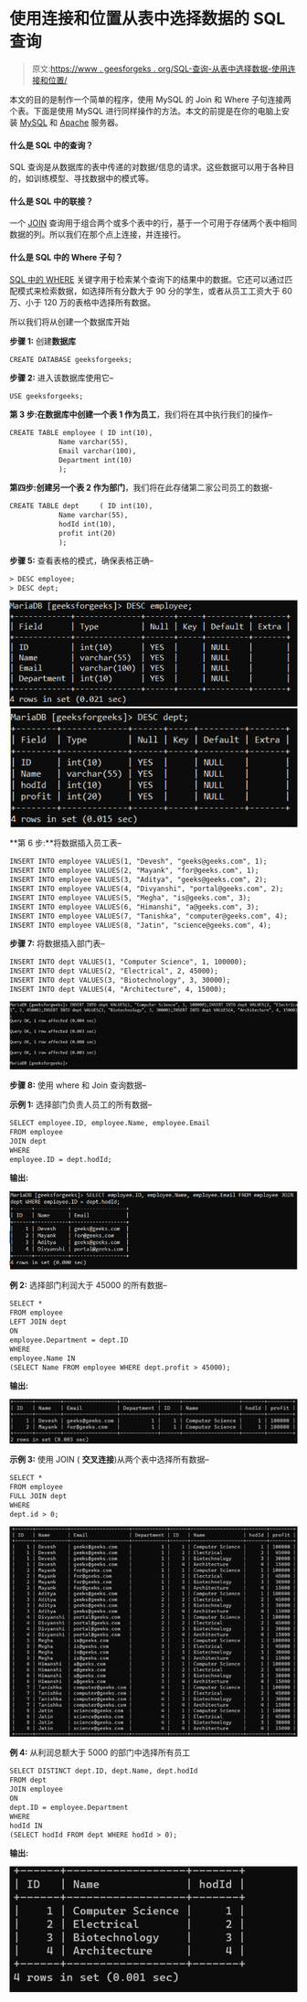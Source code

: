 # 使用连接和位置从表中选择数据的 SQL 查询

> 原文:[https://www . geesforgeks . org/SQL-查询-从表中选择数据-使用连接和位置/](https://www.geeksforgeeks.org/sql-query-to-select-data-from-tables-using-join-and-where/)

本文的目的是制作一个简单的程序，使用 MySQL 的 Join 和 Where 子句连接两个表。下面是使用 MySQL 进行同样操作的方法。本文的前提是在你的电脑上安装 [MySQL](https://www.geeksforgeeks.org/mysql-database-current_user-functions/) 和 [Apache](https://www.apachefriends.org/index.html) 服务器。

#### 什么是 SQL 中的查询？

SQL 查询是从数据库的表中传递的对数据/信息的请求。这些数据可以用于各种目的，如训练模型、寻找数据中的模式等。

#### 什么是 SQL 中的联接？

一个 [JOIN](https://www.geeksforgeeks.org/sql-join-set-1-inner-left-right-and-full-joins/#:~:text=1%20INNER%20JOIN%3A%20The%20INNER%20JOIN%20keyword%20selects,similar%20to%20LEFT%20JOIN.%20...%20More%20items...%20) 查询用于组合两个或多个表中的行，基于一个可用于存储两个表中相同数据的列。所以我们在那个点上连接，并连接行。

#### 什么是 SQL 中的 Where 子句？

[SQL 中的 WHERE](https://www.geeksforgeeks.org/sql-where-clause/) 关键字用于检索某个查询下的结果中的数据。它还可以通过匹配模式来检索数据，如选择所有分数大于 90 分的学生，或者从员工工资大于 60 万、小于 120 万的表格中选择所有数据。

所以我们将从创建一个数据库开始

**步骤 1:** 创建**数据库**

```
CREATE DATABASE geeksforgeeks;
```

**步骤 2:** 进入该数据库使用它–

```
USE geeksforgeeks;
```

**第 3 步:**在数据库中创建一个表 1 作为**员工**，我们将在其中执行我们的操作–

```
CREATE TABLE employee ( ID int(10),
            Name varchar(55),
            Email varchar(100),
            Department int(10)
            );
```

**第四步:**创建另一个表 2 作为**部门**，我们将在此存储第二家公司员工的数据-

```
CREATE TABLE dept     ( ID int(10),
            Name varchar(55),
            hodId int(10),
            profit int(20)
            );
```

**步骤 5:** 查看表格的模式，确保表格正确–

```
> DESC employee;
> DESC dept;
```

![](img/07daf7ee77f0291ed390ef1122f9e1f9.png) ![](img/e208a3589ec2aba41707fa243ea688c0.png)

**第 6 步:**将数据插入员工表–

```
INSERT INTO employee VALUES(1, "Devesh", "geeks@geeks.com", 1);
INSERT INTO employee VALUES(2, "Mayank", "for@geeks.com", 1);
INSERT INTO employee VALUES(3, "Aditya", "geeks@geeks.com", 2);
INSERT INTO employee VALUES(4, "Divyanshi", "portal@geeks.com", 2);
INSERT INTO employee VALUES(5, "Megha", "is@geeks.com", 3);
INSERT INTO employee VALUES(6, "Himanshi", "a@geeks.com", 3);
INSERT INTO employee VALUES(7, "Tanishka", "computer@geeks.com", 4);
INSERT INTO employee VALUES(8, "Jatin", "science@geeks.com", 4);
```

**步骤 7:** 将数据插入部门表–

```
INSERT INTO dept VALUES(1, "Computer Science", 1, 100000);
INSERT INTO dept VALUES(2, "Electrical", 2, 45000);
INSERT INTO dept VALUES(3, "Biotechnology", 3, 30000);
INSERT INTO dept VALUES(4, "Architecture", 4, 15000);
```

![](img/8896dc223b72902b0d18a243355d6bb3.png)

**步骤 8:** 使用 where 和 Join 查询数据–

**示例 1:** 选择部门负责人员工的所有数据–

```
SELECT employee.ID, employee.Name, employee.Email
FROM employee 
JOIN dept
WHERE
employee.ID = dept.hodId;
```

**输出:**

![](img/dfa27197f7fc248b70cb40ec89a1642c.png)

**例 2:** 选择部门利润大于 45000 的所有数据–

```
SELECT * 
FROM employee
LEFT JOIN dept
ON
employee.Department = dept.ID
WHERE 
employee.Name IN
(SELECT Name FROM employee WHERE dept.profit > 45000);
```

**输出:**

![](img/aebc24db608a0b45257daf32300d14f5.png)

**示例 3:** 使用 JOIN ( **交叉连接**)从两个表中选择所有数据–

```
SELECT *
FROM employee 
FULL JOIN dept
WHERE
dept.id > 0;
```

![](img/aa79122d7fb5291bbeae2c5002211566.png)

**例 4:** 从利润总额大于 5000 的部门中选择所有员工

```
SELECT DISTINCT dept.ID, dept.Name, dept.hodId
FROM dept
JOIN employee
ON
dept.ID = employee.Department
WHERE
hodId IN
(SELECT hodId FROM dept WHERE hodId > 0);
```

**输出:**

![](img/cfd360b173f9f2bc7dbd55eeb2cf1353.png)